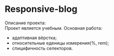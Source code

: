 # Responsive-blog
Описание проекта:   
Проект является учебным.
Основная работа:   
- адаптивная вёрстка;
- относительные еденицы измерения(%, rem);
- спицифичность селекторов. 
